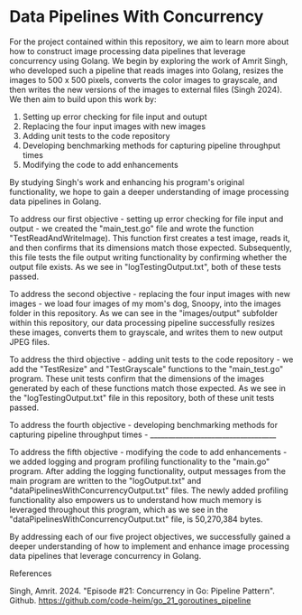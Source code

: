 # Data Pipelines With Concurrency

For the project contained within this repository, we aim to learn more about how to construct image processing data pipelines that leverage concurrency using Golang.  We begin by exploring the work of Amrit Singh, who developed such a pipeline that reads images into Golang, resizes the images to 500 x 500 pixels, converts the color images to grayscale, and then writes the new versions of the images to external files (Singh 2024).  We then aim to build upon this work by: 

1. Setting up error checking for file input and outupt
2. Replacing the four input images with new images
3. Adding unit tests to the code repository
4. Developing benchmarking methods for capturing pipeline throughput times
5. Modifying the code to add enhancements
   
By studying Singh's work and enhancing his program's original functionality, we hope to gain a deeper understanding of image processing data pipelines in Golang.

To address our first objective - setting up error checking for file input and output - we created the "main_test.go" file and wrote the function "TestReadAndWriteImage).  This function first creates a test image, reads it, and then confirms that its dimensions match those expected. Subsequently, this file tests the file output writing functionality by confirming whether the output file exists.  As we see in "logTestingOutput.txt", both of these tests passed.

To address the second objective - replacing the four input images with new images - we load four images of my mom's dog, Snoopy, into the images folder in this repository. As we can see in the "images/output" subfolder within this repository, our data processing pipeline successfully resizes these images, converts them to grayscale, and writes them to new output JPEG files.

To address the third objective - adding unit tests to the code repository - we add the "TestResize" and "TestGrayscale" functions to the "main_test.go" program. These unit tests confirm that the dimensions of the images generated by each of these functions match those expected. As we see in the "logTestingOutput.txt" file in this repository, both of these unit tests passed.

To address the fourth objective - developing benchmarking methods for capturing pipeline throughput times - ___________________________________

To address the fifth objective - modifying the code to add enhancements - we added logging and program profiling functionality to the "main.go" program.  After adding the logging functionality, output messages from the main program are written to the "logOutput.txt" and "dataPipelinesWithConcurrencyOutput.txt" files. The newly added profiling functionality also empowers us to understand how much memory is leveraged throughout this program, which as we see in the "dataPipelinesWithConcurrencyOutput.txt" file, is 50,270,384 bytes.

By addressing each of our five project objectives, we successfully gained a deeper understanding of how to implement and enhance image processing data pipelines that leverage concurrency in Golang. 

References

Singh, Amrit. 2024. "Episode #21: Concurrency in Go: Pipeline Pattern". Github. https://github.com/code-heim/go_21_goroutines_pipeline
